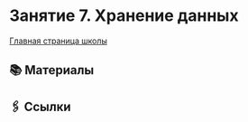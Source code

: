 # Занятие 7. Хранение данных

[Главная страница школы](../../README.md)

## 📚 Материалы

## 🖇️ Ссылки
